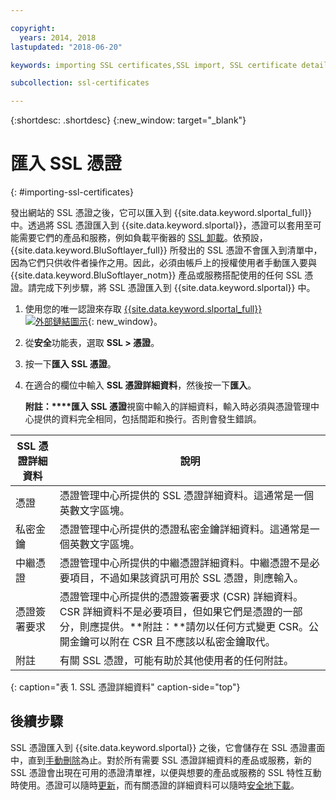 ```yaml
---

copyright:
  years: 2014, 2018
lastupdated: "2018-06-20"

keywords: importing SSL certificates,SSL import, SSL certificate details

subcollection: ssl-certificates

---
```


{:shortdesc: .shortdesc}
{:new_window: target="_blank"}

# 匯入 SSL 憑證
{: #importing-ssl-certificates}

發出網站的 SSL 憑證之後，它可以匯入到 {{site.data.keyword.slportal_full}} 中。透過將 SSL 憑證匯入到 {{site.data.keyword.slportal}}，憑證可以套用至可能需要它們的產品和服務，例如負載平衡器的 [SSL 卸載](/docs/infrastructure/local-load-balancer?topic=local-load-balancer-configuring-ssl-offloading-on-a-load-balancer)。依預設，{{site.data.keyword.BluSoftlayer_full}} 所發出的 SSL 憑證不會匯入到清單中，因為它們只供收件者操作之用。因此，必須由帳戶上的授權使用者手動匯入要與 {{site.data.keyword.BluSoftlayer_notm}} 產品或服務搭配使用的任何 SSL 憑證。請完成下列步驟，將 SSL 憑證匯入到 {{site.data.keyword.slportal}} 中。

1. 使用您的唯一認證來存取 [{{site.data.keyword.slportal_full}} ![外部鏈結圖示](../../icons/launch-glyph.svg "外部鏈結圖示")](https://control.softlayer.com/){: new_window}。
2. 從**安全**功能表，選取 **SSL > 憑證**。
3. 按一下**匯入 SSL 憑證**。
4. 在適合的欄位中輸入 **SSL 憑證詳細資料**，然後按一下**匯入**。

   **附註：****匯入 SSL 憑證**視窗中輸入的詳細資料，輸入時必須與憑證管理中心提供的資料完全相同，包括間距和換行。否則會發生錯誤。

|SSL 憑證詳細資料|說明|
| --------------------------- | ----------- |
|憑證|憑證管理中心所提供的 SSL 憑證詳細資料。這通常是一個英數文字區塊。|
|私密金鑰|憑證管理中心所提供的憑證私密金鑰詳細資料。這通常是一個英數文字區塊。|
|中繼憑證|憑證管理中心所提供的中繼憑證詳細資料。中繼憑證不是必要項目，不過如果該資訊可用於 SSL 憑證，則應輸入。|
|憑證簽署要求|憑證管理中心所提供的憑證簽署要求 (CSR) 詳細資料。CSR 詳細資料不是必要項目，但如果它們是憑證的一部分，則應提供。**附註：**請勿以任何方式變更 CSR。公開金鑰可以附在 CSR 且不應該以私密金鑰取代。|
|附註|有關 SSL 憑證，可能有助於其他使用者的任何附註。|
{: caption="表 1. SSL 憑證詳細資料" caption-side="top"}

## 後續步驟

SSL 憑證匯入到 {{site.data.keyword.slportal}} 之後，它會儲存在 SSL 憑證畫面中，直到[手動刪除](/docs/infrastructure/ssl-certificates?topic=ssl-certificates-deleting-ssl-certificates)為止。對於所有需要 SSL 憑證詳細資料的產品或服務，新的 SSL 憑證會出現在可用的憑證清單裡，以便與想要的產品或服務的 SSL 特性互動時使用。憑證可以隨時[更新](/docs/infrastructure/ssl-certificates?topic=ssl-certificates-viewing-and-updating-ssl-certificates)，而有關憑證的詳細資料可以隨時[安全地下載](/docs/infrastructure/ssl-certificates?topic=ssl-certificates-downloading-ssl-certificate-details)。
